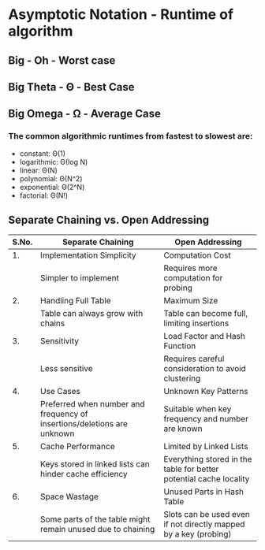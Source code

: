 # Asymptotic Notation - Runtime of algorithm

## Big - Oh - Worst case

## Big Theta - Θ - Best Case

## Big Omega - Ω - Average Case

### The common algorithmic runtimes from fastest to slowest are:

- constant: Θ(1)
- logarithmic: Θ(log N)
- linear: Θ(N)
- polynomial: Θ(N^2)
- exponential: Θ(2^N)
- factorial: Θ(N!)



## Separate Chaining vs. Open Addressing

| S.No. | Separate Chaining | Open Addressing |
|---|---|---|
| 1. | Implementation Simplicity | Computation Cost |
| | Simpler to implement | Requires more computation for probing |
| 2. | Handling Full Table | Maximum Size |
| | Table can always grow with chains | Table can become full, limiting insertions |
| 3. | Sensitivity | Load Factor and Hash Function |
| | Less sensitive | Requires careful consideration to avoid clustering |
| 4. | Use Cases | Unknown Key Patterns | Known Key Patterns |
| | Preferred when number and frequency of insertions/deletions are unknown | Suitable when key frequency and number are known |
| 5. | Cache Performance | Limited by Linked Lists | Potentially Better Cache Utilization |
| | Keys stored in linked lists can hinder cache efficiency | Everything stored in the table for better potential cache locality |
| 6. | Space Wastage | Unused Parts in Hash Table | Efficient Space Usage |
| | Some parts of the table might remain unused due to chaining | Slots can be used even if not directly mapped by a key (probing) |

